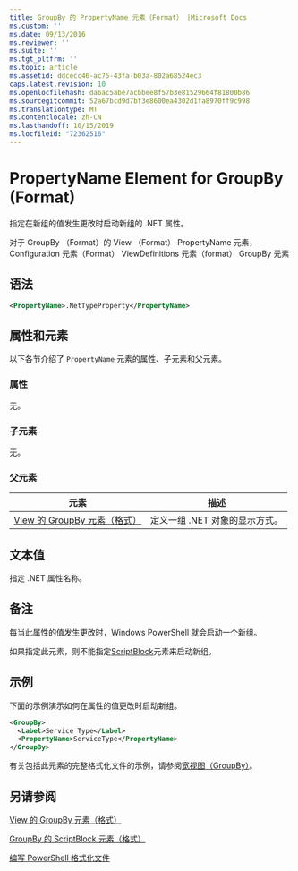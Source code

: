```yaml
---
title: GroupBy 的 PropertyName 元素（Format） |Microsoft Docs
ms.custom: ''
ms.date: 09/13/2016
ms.reviewer: ''
ms.suite: ''
ms.tgt_pltfrm: ''
ms.topic: article
ms.assetid: ddcecc46-ac75-43fa-b03a-802a68524ec3
caps.latest.revision: 10
ms.openlocfilehash: da6ac5abe7acbbee8f57b3e81529664f81800b86
ms.sourcegitcommit: 52a67bcd9d7bf3e8600ea4302d1fa8970ff9c998
ms.translationtype: MT
ms.contentlocale: zh-CN
ms.lasthandoff: 10/15/2019
ms.locfileid: "72362516"
---
```

# <a name="propertyname-element-for-groupby-format"></a>PropertyName Element for GroupBy (Format)

指定在新组的值发生更改时启动新组的 .NET 属性。

对于 GroupBy （Format）的 View （Format） PropertyName 元素，Configuration 元素（Format） ViewDefinitions 元素（format） GroupBy 元素

## <a name="syntax"></a>语法

```xml
<PropertyName>.NetTypeProperty</PropertyName>
```

## <a name="attributes-and-elements"></a>属性和元素

以下各节介绍了 `PropertyName` 元素的属性、子元素和父元素。

### <a name="attributes"></a>属性

无。

### <a name="child-elements"></a>子元素

无。

### <a name="parent-elements"></a>父元素

|元素|描述|
|-------------|-----------------|
|[View 的 GroupBy 元素（格式）](./groupby-element-for-view-format.md)|定义一组 .NET 对象的显示方式。|

## <a name="text-value"></a>文本值

指定 .NET 属性名称。

## <a name="remarks"></a>备注

每当此属性的值发生更改时，Windows PowerShell 就会启动一个新组。

如果指定此元素，则不能指定[ScriptBlock](./scriptblock-element-for-groupby-format.md)元素来启动新组。

## <a name="example"></a>示例

下面的示例演示如何在属性的值更改时启动新组。

```xml
<GroupBy>
  <Label>Service Type</Label>
  <PropertyName>ServiceType</PropertyName>
</GroupBy>

```

有关包括此元素的完整格式化文件的示例，请参阅[宽视图（GroupBy）](./wide-view-groupby.md)。

## <a name="see-also"></a>另请参阅

[View 的 GroupBy 元素（格式）](./groupby-element-for-view-format.md)

[GroupBy 的 ScriptBlock 元素（格式）](./scriptblock-element-for-groupby-format.md)

[编写 PowerShell 格式化文件](./writing-a-powershell-formatting-file.md)
